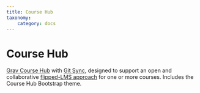 ```yaml
---
title: Course Hub
taxonomy:
    category: docs
---
```


# Course Hub

[Grav Course Hub](https://github.com/hibbitts-design/grav-skeleton-course-hub) with [Git Sync](https://github.com/trilbymedia/grav-plugin-git-sync), designed to support an open and collaborative [flipped-LMS approach](http://www.hibbittsdesign.org/blog/posts/2017-03-15-flipped-lms-approach-using-grav-course-hub-with-git-sync-visualization) for one or more courses. Includes the Course Hub Bootstrap theme.
